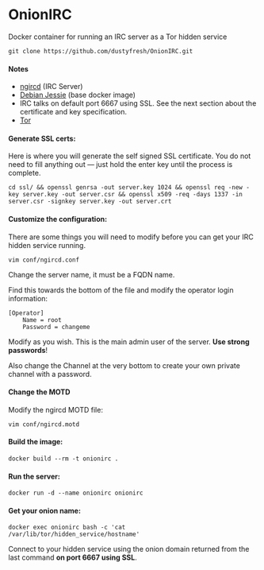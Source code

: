 # OnionIRC
Docker container for running an IRC server as a Tor hidden service

```
git clone https://github.com/dustyfresh/OnionIRC.git
```

#### Notes
* [ngircd](http://ngircd.barton.de/) (IRC Server)
* [Debian Jessie](https://hub.docker.com/_/debian/) (base docker image)
* IRC talks on default port 6667 using SSL. See the next section about the certificate and key specification.
* [Tor](https://www.torproject.org/)

#### Generate SSL certs:
Here is where you will generate the self signed SSL certificate. You do not need to fill anything out — just hold the enter key until the process is complete.
```
cd ssl/ && openssl genrsa -out server.key 1024 && openssl req -new -key server.key -out server.csr && openssl x509 -req -days 1337 -in server.csr -signkey server.key -out server.crt
```

#### Customize the configuration:
There are some things you will need to modify before you can get your IRC hidden service running.
```
vim conf/ngircd.conf
```

Change the server name, it must be a FQDN name.

Find this towards the bottom of the file and modify the operator login information:

```
[Operator]
    Name = root
    Password = changeme
```

Modify as you wish. This is the main admin user of the server. **Use strong passwords**!

Also change the Channel at the very bottom to create your own private channel with a password.

#### Change the MOTD
Modify the ngircd MOTD file:
```
vim conf/ngircd.motd
```

#### Build the image:
```
docker build --rm -t onionirc .
```

#### Run the server:
```
docker run -d --name onionirc onionirc
```

#### Get your onion name:
```
docker exec onionirc bash -c 'cat /var/lib/tor/hidden_service/hostname'
```

Connect to your hidden service using the onion domain returned from the last command **on port 6667 using SSL**.
